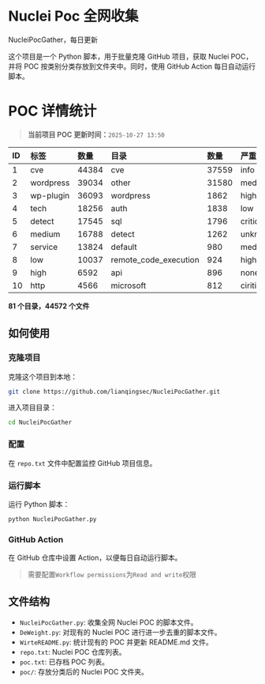 # Nuclei Poc 全网收集
NucleiPocGather，每日更新

这个项目是一个 Python 脚本，用于批量克隆 GitHub 项目，获取 Nuclei POC，并将 POC 按类别分类存放到文件夹中。同时，使用 GitHub Action 每日自动运行脚本。
# POC 详情统计

> **当前项目 POC 更新时间：**`2025-10-27 13:50`

| ID | 标签      | 数量 | 目录       | 数量 | 严重性   | 数量 |
|:---| :-------- | :--- | :--------- | :--- | :------- | :--- |
| 1 | cve | 44384 | cve | 37559 | info | 25324 |
| 2 | wordpress | 39034 | other | 31580 | medium | 24463 |
| 3 | wp-plugin | 36093 | wordpress | 1862 | high | 15313 |
| 4 | tech | 18256 | auth | 1838 | low | 11620 |
| 5 | detect | 17545 | sql | 1796 | critical | 8689 |
| 6 | medium | 16788 | detect | 1262 | unknown | 128 |
| 7 | service | 13824 | default | 980 | meduim | 4 |
| 8 | low | 10037 | remote_code_execution | 924 | hight | 3 |
| 9 | high | 6592 | api | 896 | none | 1 |
| 10 | http | 4566 | microsoft | 812 | ciritical | 1 |

**81 个目录，44572 个文件**
## 如何使用

### 克隆项目

克隆这个项目到本地：

```bash
git clone https://github.com/lianqingsec/NucleiPocGather.git
```

进入项目目录：

```bash
cd NucleiPocGather
```

### 配置

在 `repo.txt` 文件中配置监控 GitHub 项目信息。

### 运行脚本

运行 Python 脚本：

```bash
python NucleiPocGather.py
```

### GitHub Action

在 GitHub 仓库中设置 Action，以便每日自动运行脚本。

> 需要配置`Workflow permissions`为`Read and write`权限

## 文件结构

- `NucleiPocGather.py`: 收集全网 Nuclei POC 的脚本文件。
- `DeWeight.py`: 对现有的 Nuclei POC 进行进一步去重的脚本文件。
- `WirteREADME.py`: 统计现有的 POC 并更新 README.md 文件。
- `repo.txt`: Nuclei POC 仓库列表。
- `poc.txt`: 已存档 POC 列表。
- `poc/`: 存放分类后的 Nuclei POC 文件夹。

